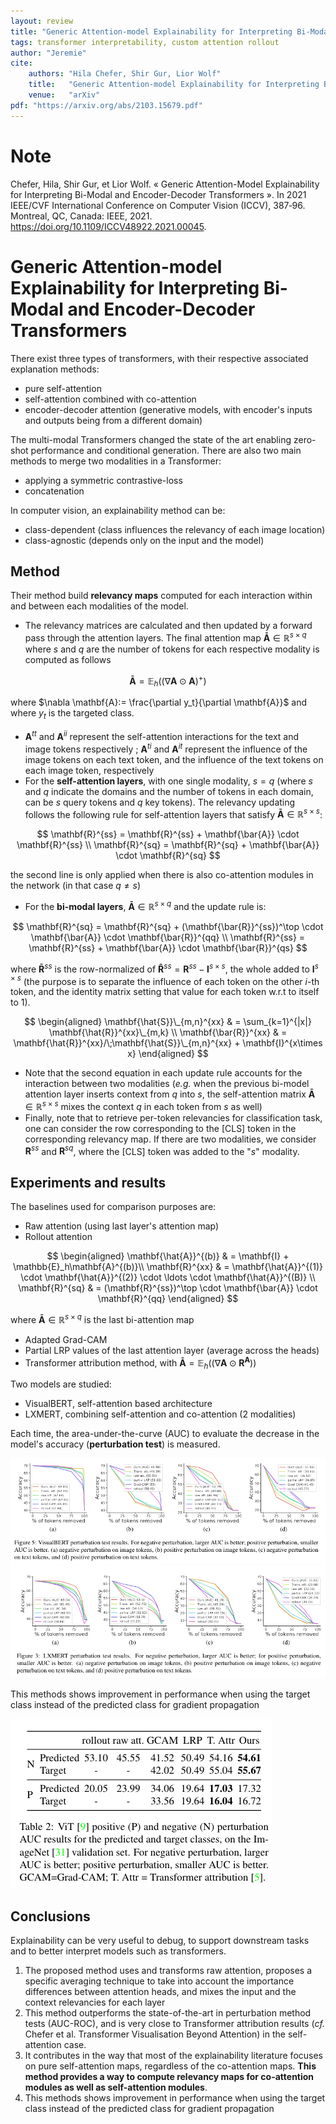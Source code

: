 ```yaml
---
layout: review
title: "Generic Attention-model Explainability for Interpreting Bi-Modal and Encoder-Decoder Transformers"
tags: transformer interpretability, custom attention rollout
author: "Jeremie"
cite:
    authors: "Hila Chefer, Shir Gur, Lior Wolf"
    title:   "Generic Attention-model Explainability for Interpreting Bi-Modal and Encoder-Decoder Transformers"
    venue:   "arXiv"
pdf: "https://arxiv.org/abs/2103.15679.pdf"
---
```



# Note

Chefer, Hila, Shir Gur, et Lior Wolf. « Generic Attention-Model Explainability for Interpreting Bi-Modal and Encoder-Decoder Transformers ». In 2021 IEEE/CVF International Conference on Computer Vision (ICCV), 387‑96. Montreal, QC, Canada: IEEE, 2021. https://doi.org/10.1109/ICCV48922.2021.00045.

# Generic Attention-model Explainability for Interpreting Bi-Modal and Encoder-Decoder Transformers

There exist three types of transformers, with their respective associated explanation methods:

 - pure self-attention
 - self-attention combined with co-attention
 - encoder-decoder attention (generative models, with encoder's inputs and outputs being from a different domain)

The multi-modal Transformers changed the state of the art enabling zero-shot performance and conditional generation.
There are also two main methods to merge two modalities in a Transformer:

 - applying a symmetric contrastive-loss 
 - concatenation

In computer vision, an explainability method can be:

 -  class-dependent (class influences the relevancy of each image location)
 - class-agnostic (depends only on the input and the model)

## Method
Their method build **relevancy maps** computed for each interaction within and between each modalities of the model. 

 - The relevancy matrices are calculated and then updated by a forward pass through the attention layers. The final attention map $\mathbf{\bar{A}}\in \mathbb{R}^{s \times q}$ where $s$ and $q$ are the number of tokens for each respective modality is computed as follows
 
$$
\begin{equation}
\mathbf{\bar{A}} = \mathbb{E}_h((\nabla \mathbf{A}\odot \mathbf{A})^+)
\end{equation}
$$

where $\nabla \mathbf{A}:= \frac{\partial y_t}{\partial \mathbf{A}}$ and where $y_t$ is the targeted class. 

- $\mathbf{A}^{tt}$ and $\mathbf{A}^{ii}$ represent the self-attention interactions for the text and image tokens respectively ;  $\mathbf{A}^{ti}$ and $\mathbf{A}^{it}$ represent the influence of the image tokens on each text token, and the influence of the text tokens on each image token, respectively 
- For the **self-attention layers**, with one single modality, $s=q$ (where $s$ and $q$ indicate the domains and the number of tokens in each domain, can be $s$ query tokens and $q$ key tokens). The relevancy updating follows the following rule for self-attention layers that satisfy $\mathbf{\bar{A}} \in \mathbb{R}^{s \times s}$:

$$
\mathbf{R}^{ss} = \mathbf{R}^{ss} + \mathbf{\bar{A}} \cdot \mathbf{R}^{ss} \\
\mathbf{R}^{sq} = \mathbf{R}^{sq} + \mathbf{\bar{A}} \cdot \mathbf{R}^{sq}
$$

the second line is only applied when there is also co-attention modules in the network (in that case $q\neq s$)

- For the **bi-modal layers**, $\mathbf{\bar{A}} \in \mathbb{R}^{s \times q}$ and the update rule is:

$$
\mathbf{R}^{sq} = \mathbf{R}^{sq} + (\mathbf{\bar{R}}^{ss})^\top \cdot \mathbf{\bar{A}}  \cdot \mathbf{\bar{R}}^{qq} \\
\mathbf{R}^{ss} = \mathbf{R}^{ss} + \mathbf{\bar{A}}  \cdot \mathbf{\bar{R}}^{qs} 
$$

where $\mathbf{\bar{R}}^{ss}$ is the row-normalized of $\mathbf{\hat{R}}^{ss}=\mathbf{R}^{ss} - \mathbf{I}^{s \times s}$, the whole added to $\mathbf{I}^{s \times s}$ (the purpose is to separate the influence of each token on the other $i$-th token, and the identity matrix setting that value for each token w.r.t to itself to $1$).

$$
\begin{aligned}
\mathbf{\hat{S}}\_{m,n}^{xx} & = \sum_{k=1}^{|x|} \mathbf{\hat{R}}^{xx}\_{m,k} \\
\mathbf{\bar{R}}^{xx} & = \mathbf{\hat{R}}^{xx}/\;\mathbf{\hat{S}}\_{m,n}^{xx} + \mathbf{I}^{x\times x}
\end{aligned}
$$

- Note that the second equation in each update rule accounts for the interaction between two modalities (*e.g.* when the previous bi-model attention layer inserts context from $q$ into $s$, the self-attention matrix $\mathbf{\bar{A}} \in \mathbb{R}^{s \times s}$ mixes the context $q$ in each token from $s$ as well)
- Finally, note that to retrieve per-token relevancies for classification task, one can consider the row corresponding to the [CLS] token in the corresponding relevancy map. If there are two modalities, we consider $\mathbf{R}^{ss}$ and $\mathbf{R}^{sq}$, where the [CLS] token was added to the "$s$" modality. 

## Experiments and results
The baselines used for comparison purposes are:

 - Raw attention (using last layer's attention map)
 - Rollout attention

$$
\begin{aligned}
\mathbf{\hat{A}}^{(b)} & = \mathbf{I} + \mathbb{E}_h\mathbf{A}^{(b)}\\
\mathbf{R}^{xx} & = \mathbf{\hat{A}}^{(1)} \cdot \mathbf{\hat{A}}^{(2)} \cdot \ldots \cdot \mathbf{\hat{A}}^{(B)} \\
\mathbf{R}^{sq} & = (\mathbf{R}^{ss})^\top \cdot \mathbf{\bar{A}} \cdot \mathbf{R}^{qq}
\end{aligned} 
$$

where $\mathbf{\bar{A}}\in\mathbb{R}^{s\times q}$ is the last bi-attention map

- Adapted Grad-CAM
- Partial LRP values of the last attention layer (average across the heads)
- Transformer attribution method, with $\mathbf{\bar{A}} =\mathbb{E}_h((\nabla \mathbf{A} \odot \mathbf{R}^{\mathbf{A}}))$

Two models are studied:

 - VisualBERT, self-attention based architecture 
 - LXMERT, combining self-attention and co-attention (2 modalities)

Each time, the area-under-the-curve (AUC) to evaluate the decrease in the model's accuracy (**perturbation test**) is measured.

![](/collections/images/chefer_bib/VisualBERT_AUC.jpg)
![](/collections/images/chefer_bib/LXMERT_AUC.jpg)

This methods shows improvement in performance when using the target class instead of the predicted class for gradient propagation

![](/collections/images/chefer_bib/tableres_genericAttention.jpg)

## Conclusions

Explainability can be very useful to debug, to support downstream tasks and to better interpret models such as transformers.

 1. The proposed method uses and transforms raw attention, proposes a specific averaging technique to take into account the importance differences between attention heads, and mixes the input and the context relevancies for each layer
 2. This method outperforms the state-of-the-art in perturbation method tests (AUC-ROC), and is very close to Transformer attribution results (*cf.* Chefer et al. Transformer Visualisation Beyond Attention) in the self-attention case.
 3. It contributes in the way that most of the explainability literature focuses on pure self-attention maps, regardless of the co-attention maps. **This method provides a way to compute relevancy maps for co-attention modules as well as self-attention modules**.
 4. This methods shows improvement in performance when using the target class instead of the predicted class for gradient propagation